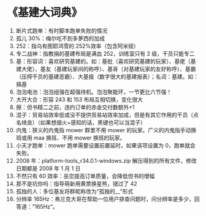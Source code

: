 # 《基建大词典》

1. 断片式跑单：有时脚本跑单失败的情况
2. 孤儿 30%：梅尔吃不到多萝西的加成
3. 252：指乌有图耶鸿雪的 252%效率（包含阿米娅）
4. 专二战神：指教捐的基建布局是满血 252，训练室只有 2 级，干员只能专二
5. 基：形容词：喜欢研究基建的。如：基批（喜欢研究基建的玩家）、基佬（基建大佬）、基友（基建玩家间的称呼）、基哥（对基建玩家的友好称呼）、基霸（压榨干员的基建恶霸）、大基报（数字很大的基建报表）；名词：基建。如：搞基
6. 泡泡电池：泡泡组强在超强待机。泡泡聚能环，一节更比六节强！
7. 大开大合：形容 243 和 153 布局互相切换，变化很大
8. 擦：但书精二之前，违约订单的赤金交付数额外+1
9. 混子：贸易站效率低或没不提供贸易站效率加成，但是有其它作用的干员（点名绮良）（如果想烟火+感知的话，黑键也可以当混子）
10. 内鬼：狭义的内鬼指 mower 群里不用 mower 的玩家。广义的内鬼指手动换班或用 maa 换班、不用 mower 换班的玩家。
11. 小天才跑单：mower 跑单需要设置前置延时，如果该项设置为 0，跑单就会失败。
12. 2008 年：platform-tools_r34.0.1-windows.zip 解压得到的所有文件，修改日期都是 2008 年 1 月 1 日
13. 不然只有 60 效率：巫恋提高订单质量，会降低但书的增幅
14. 那不是坑你吗：指导萌新用黄票换星熊，错过了 42
15. 孤独的人：多位基友将群昵称改为“孤独的\_\_”形式
16. 分辨率 165Hz：弗兰克大哥在帮助一位用户排查问题时，问分辨率是多少，回答道：”165Hz“。
